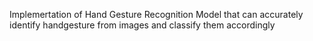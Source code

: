 Implemertation of Hand Gesture Recognition  Model that can accurately identify handgesture from images and classify them accordingly
